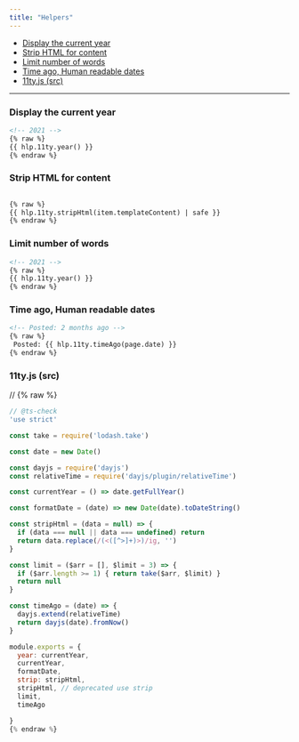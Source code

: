 ```yaml
---
title: "Helpers"
---
```


- [Display the current year](#display-the-current-year)
- [Strip HTML for content](#strip-html-for-content)
- [Limit number of words](#limit-number-of-words)
- [Time ago, Human readable dates](#time-ago-human-readable-dates)
- [11ty.js (src)](#11tyjs-src)

---

### Display the current year


```html
<!-- 2021 -->
{% raw %}
{{ hlp.11ty.year() }}
{% endraw %}

```

### Strip HTML for content


```html

{% raw %}
{{ hlp.11ty.stripHtml(item.templateContent) | safe }}
{% endraw %}

```

### Limit number of words


```html
<!-- 2021 -->
{% raw %}
{{ hlp.11ty.year() }}
{% endraw %}

```

### Time ago, Human readable dates


```html
<!-- Posted: 2 months ago -->
{% raw %}
 Posted: {{ hlp.11ty.timeAgo(page.date) }}
{% endraw %}

```

### 11ty.js (src)

//
{% raw %}
```js
// @ts-check
'use strict'

const take = require('lodash.take')

const date = new Date()

const dayjs = require('dayjs')
const relativeTime = require('dayjs/plugin/relativeTime')

const currentYear = () => date.getFullYear()

const formatDate = (date) => new Date(date).toDateString()

const stripHtml = (data = null) => {
  if (data === null || data === undefined) return
  return data.replace(/(<([^>]+)>)/ig, '')
}

const limit = ($arr = [], $limit = 3) => {
  if ($arr.length >= 1) { return take($arr, $limit) }
  return null
}

const timeAgo = (date) => {
  dayjs.extend(relativeTime)
  return dayjs(date).fromNow()
}

module.exports = {
  year: currentYear,
  currentYear,
  formatDate,
  strip: stripHtml,
  stripHtml, // deprecated use strip
  limit,
  timeAgo

}
{% endraw %}


```
